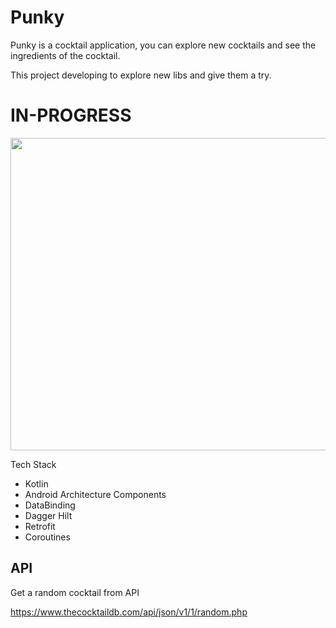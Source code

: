 # Punky

Punky is a cocktail application, you can explore new cocktails and see the ingredients of the cocktail.

This project developing to explore new libs and give them a try.

# IN-PROGRESS


<img src="https://github.com/yusufcakmak/PunkyApp/blob/main/resources/app_img.jpg" height="500" width="800"/>

Tech Stack
* Kotlin
* Android Architecture Components
* DataBinding
* Dagger Hilt
* Retrofit
* Coroutines

## API

Get a random cocktail from API

https://www.thecocktaildb.com/api/json/v1/1/random.php




